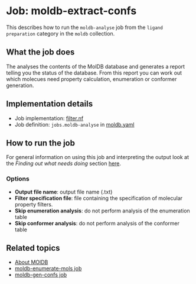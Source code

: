 # Job: moldb-extract-confs

This describes how to run the `moldb-analyse` job from the `ligand preparation` category in the `moldb` collection.

## What the job does

The analyses the contents of the MolDB database and generates a report telling you the status of the database.
From this report you can work out which molecues need property calculation, enumeration or conformer generation.

## Implementation details

* Job implementation: [filter.nf](/moldb/analyse.py)
* Job definition: `jobs.moldb-analyse` in [moldb.yaml](/data-manager/moldb.yaml)

## How to run the job

For general information on using this job and interpreting the output look at the *Finding out what needs doing*
section [here](https://discourse.squonk.it/t/about-moldb/138).

### Options

* **Output file name**: output file name (.txt)
* **Filter specification file**: file containing the specification of molecular property filters.
* **Skip enumeration analysis**: do not perform analysis of the enumeration table
* **Skip conformer analysis**: do not perform analysis of the conformer table

## Related topics

* [About MOlDB](https://discourse.squonk.it/t/about-moldb/138)
* [moldb-enumerate-mols job](moldb-enumerate-mols.md)
* [moldb-gen-confs job](moldb-gen-confs.md)